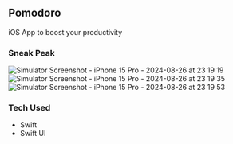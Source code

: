 ## Pomodoro
iOS App to boost your productivity

### Sneak Peak 
![Simulator Screenshot - iPhone 15 Pro - 2024-08-26 at 23 19 19](https://github.com/user-attachments/assets/05f89b96-d566-47d7-b122-01f2f87573b7)
![Simulator Screenshot - iPhone 15 Pro - 2024-08-26 at 23 19 35](https://github.com/user-attachments/assets/eb9bbeec-13f5-410b-88c2-1d4ace6f9a12)
![Simulator Screenshot - iPhone 15 Pro - 2024-08-26 at 23 19 53](https://github.com/user-attachments/assets/b00e71a6-f4d3-4a89-8945-9300e532601f)



### Tech Used
- Swift
- Swift UI
  
